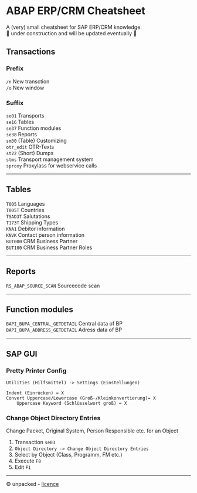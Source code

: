 # ABAP ERP/CRM Cheatsheet
A (very) small cheatsheet for SAP ERP/CRM knowledge. <br>
🚧 under construction and will be updated eventually 🚧

## Transactions

### Prefix
`/n` New transction  <br>
`/o` New window  <br>

### Suffix
`se01` Transports <br>
`se16` Tables <br>
`se37` Function modules  <br>
`se38` Reports <br>
`sm30` (Table) Customizing <br>
`otr_edit` OTR-Texts <br>
`st22` (Short) Dumps <br>
`stms` Transport management system <br>
`sproxy` Proxylass for webservice calls <br>

---

## Tables

`T005` Languages <br>
`T005T` Countries <br>
`TSAD3T` Salutations <br>
`T173T` Shipping Types <br>
`KNA1` Debitor information <br>
`KNVK` Contact person information <br>
`BUT000` CRM Business Partner <br>
`BUT100` CRM Business Partner Roles <br>

---

## Reports
`RS_ABAP_SOURCE_SCAN` Sourcecode scan

---

## Function modules
`BAPI_BUPA_CENTRAL_GETDETAIL` Central data of BP <br>
`BAPI_BUPA_ADDRESS_GETDETAIL` Adress data of BP <br>

---

## SAP GUI

### Pretty Printer Config
`Utilities (Hilfsmittel) -> Settings (Einstellungen)`
```
Indent (Einrücken) = X
Convert Uppercase/Lowercase (Groß-/Kleinkonvertierung)= X
    Uppercase Keyword (Schlüsselwort groß) = X
```

### Change Object Directory Entries
Change Packet, Original System, Person Responsible etc. for an Object

1. Transaction `se03`
2. `Object Directory -> Change Object Directory Entries`
3. Select by Object (Class, Programm, FM etc.)
4. Execute `F8`
5. Edit `F1`

---
© unpacked - [licence](../../LICENSE)